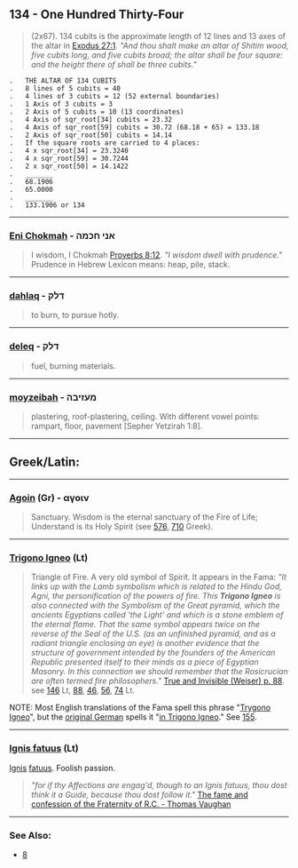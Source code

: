 ## 134 - One Hundred Thirty-Four
> (2x67). 134 cubits is the approximate length of 12 lines and 13 axes of the altar in [Exodus 27:1](http://biblehub.com/exodus/27-1.htm). *"And thou shalt make an altar of Shitim wood, five cubits long, and five cubits broad; the altar shall be four square: and the height there of shall be three cubits."*

	.   THE ALTAR OF 134 CUBITS
	.   8 lines of 5 cubits = 40
	.   4 lines of 3 cubits = 12 (52 external boundaries)
	.   1 Axis of 3 cubits = 3
	.   2 Axis of 5 cubits = 10 (13 coordinates)
	.   4 Axis of sqr_root[34] cubits = 23.32
	.   4 Axis of sqr_root[59] cubits = 30.72 (68.18 + 65) = 133.18
	.   2 Axis of sqr_root[50] cubits = 14.14
	.   If the square roots are carried to 4 places:
	.   4 x sqr_root[34] = 23.3240
	.   4 x sqr_root[59] = 30.7244
	.   2 x sqr_root[50] = 14.1422
	.   _______
	.   68.1906
	.   65.0000
	.   _______
	.   133.1906 or 134

---

### [Eni Chokmah](/keys/ANI.ChKMH) - אני חכמה
> I wisdom, I Chokmah [Proverbs 8:12](http://biblehub.com/proverbs/8-12.htm). *"I wisdom dwell with prudence."* Prudence in Hebrew Lexicon means: heap, pile, stack.

---

### [dahlaq](/keys/DLQ) - דלק
> to burn, to pursue hotly.

---

### [deleq](/keys/DLQ) - דלק
> fuel, burning materials.

---

### [moyzeibah](/keys/MOZIBH) - מעזיבה
> plastering, roof-plastering, ceiling. With different vowel points: rampart, floor, pavement [Sepher Yetzirah 1:8].

---

## Greek/Latin:

---

### [Agoin](/greek?word=agoin) (Gr) - αγοιν
> Sanctuary. Wisdom is the eternal sanctuary of the Fire of Life; Understand is its Holy Spirit (see [576](576), [710](710) Greek).

---

### [Trigono Igneo](/latin?word=Trigono+Igneo) (Lt)
> Triangle of Fire. A very old symbol of Spirit. It appears in the Fama: *"It links up with the Lamb symbolism which is related to the Hindu God, Agni, the personification of the powers of fire. This **Trigono Igneo** is also connected with the Symbolism of the Great pyramid, which the ancients Egyptians called 'the Light' and which is a stone emblem of the eternal flame. That the same symbol appears twice on the reverse of the Seal of the U.S. (as an unfinished pyramid, and as a radiant triangle enclosing an eye) is another evidence that the structure of government intended by the founders of the American Republic presented itself to their minds as a piece of Egyptian Masonry. In this connection we should remember that the Rosicrucian are often termed fire philosophers."* [True and Invisible (Weiser) p. 88](https://archive.org/stream/PaulFosterCase-TheTrueAndInvisibleRosicrucianOrder4thEd-1985#page/n95/mode/2up/search/igneo). see [146](146) Lt, [88](88), [46](46), [56](56), [74](74) Lt.

NOTE: Most English translations of the Fama spell this phrase "[Trygono Igneo](146)", but the [original German](https://archive.org/stream/famafraternitati00andr#page/22/mode/2up) spells it "[in Trigono Igneo](155)." See [155](155).

---

### [Ignis fatuus](/latin?word=Ignis+fatuus) (Lt)

[Ignis](http://archives.nd.edu/cgi-bin/wordz.pl?keyword=ignis) [fatuus](http://archives.nd.edu/cgi-bin/wordz.pl?keyword=fatuus). Foolish passion.

> *"for if thy Affections are engag'd, though to an Ignis fatuus, thou dost think it a Guide, because thou dost follow it."* [The fame and confession of the Fraternity of R.C. - Thomas Vaughan](https://archive.org/stream/fameconfessionof00vaug#page/n13/mode/2up)

---

### See Also:

- [8](8)
